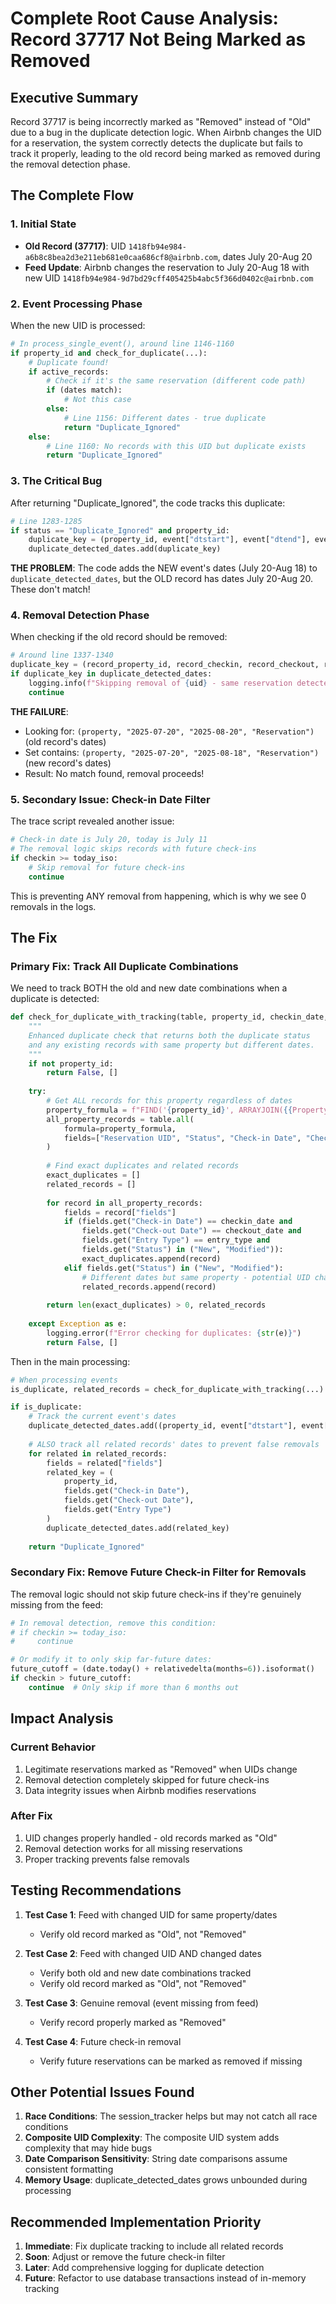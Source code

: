# Complete Root Cause Analysis: Record 37717 Not Being Marked as Removed

## Executive Summary
Record 37717 is being incorrectly marked as "Removed" instead of "Old" due to a bug in the duplicate detection logic. When Airbnb changes the UID for a reservation, the system correctly detects the duplicate but fails to track it properly, leading to the old record being marked as removed during the removal detection phase.

## The Complete Flow

### 1. Initial State
- **Old Record (37717)**: UID `1418fb94e984-a6b8c8bea2d3e211eb681e0caa686cf8@airbnb.com`, dates July 20-Aug 20
- **Feed Update**: Airbnb changes the reservation to July 20-Aug 18 with new UID `1418fb94e984-9d7bd29cff405425b4abc5f366d0402c@airbnb.com`

### 2. Event Processing Phase
When the new UID is processed:
```python
# In process_single_event(), around line 1146-1160
if property_id and check_for_duplicate(...):
    # Duplicate found!
    if active_records:
        # Check if it's the same reservation (different code path)
        if (dates match):
            # Not this case
        else:
            # Line 1156: Different dates - true duplicate
            return "Duplicate_Ignored"
    else:
        # Line 1160: No records with this UID but duplicate exists
        return "Duplicate_Ignored"
```

### 3. The Critical Bug
After returning "Duplicate_Ignored", the code tracks this duplicate:
```python
# Line 1283-1285
if status == "Duplicate_Ignored" and property_id:
    duplicate_key = (property_id, event["dtstart"], event["dtend"], event["entry_type"])
    duplicate_detected_dates.add(duplicate_key)
```

**THE PROBLEM**: The code adds the NEW event's dates (July 20-Aug 18) to `duplicate_detected_dates`, but the OLD record has dates July 20-Aug 20. These don't match!

### 4. Removal Detection Phase
When checking if the old record should be removed:
```python
# Around line 1337-1340
duplicate_key = (record_property_id, record_checkin, record_checkout, record_entry_type)
if duplicate_key in duplicate_detected_dates:
    logging.info(f"Skipping removal of {uid} - same reservation detected with different UID")
    continue
```

**THE FAILURE**: 
- Looking for: `(property, "2025-07-20", "2025-08-20", "Reservation")` (old record's dates)
- Set contains: `(property, "2025-07-20", "2025-08-18", "Reservation")` (new record's dates)
- Result: No match found, removal proceeds!

### 5. Secondary Issue: Check-in Date Filter
The trace script revealed another issue:
```python
# Check-in date is July 20, today is July 11
# The removal logic skips records with future check-ins
if checkin >= today_iso:
    # Skip removal for future check-ins
    continue
```

This is preventing ANY removal from happening, which is why we see 0 removals in the logs.

## The Fix

### Primary Fix: Track All Duplicate Combinations
We need to track BOTH the old and new date combinations when a duplicate is detected:

```python
def check_for_duplicate_with_tracking(table, property_id, checkin_date, checkout_date, entry_type):
    """
    Enhanced duplicate check that returns both the duplicate status 
    and any existing records with same property but different dates.
    """
    if not property_id:
        return False, []
    
    try:
        # Get ALL records for this property regardless of dates
        property_formula = f"FIND('{property_id}', ARRAYJOIN({{Property ID}}, ','))"
        all_property_records = table.all(
            formula=property_formula, 
            fields=["Reservation UID", "Status", "Check-in Date", "Check-out Date", "Entry Type"]
        )
        
        # Find exact duplicates and related records
        exact_duplicates = []
        related_records = []
        
        for record in all_property_records:
            fields = record["fields"]
            if (fields.get("Check-in Date") == checkin_date and 
                fields.get("Check-out Date") == checkout_date and
                fields.get("Entry Type") == entry_type and
                fields.get("Status") in ("New", "Modified")):
                exact_duplicates.append(record)
            elif fields.get("Status") in ("New", "Modified"):
                # Different dates but same property - potential UID change
                related_records.append(record)
        
        return len(exact_duplicates) > 0, related_records
        
    except Exception as e:
        logging.error(f"Error checking for duplicates: {str(e)}")
        return False, []
```

Then in the main processing:
```python
# When processing events
is_duplicate, related_records = check_for_duplicate_with_tracking(...)

if is_duplicate:
    # Track the current event's dates
    duplicate_detected_dates.add((property_id, event["dtstart"], event["dtend"], event["entry_type"]))
    
    # ALSO track all related records' dates to prevent false removals
    for related in related_records:
        fields = related["fields"]
        related_key = (
            property_id,
            fields.get("Check-in Date"),
            fields.get("Check-out Date"),
            fields.get("Entry Type")
        )
        duplicate_detected_dates.add(related_key)
    
    return "Duplicate_Ignored"
```

### Secondary Fix: Remove Future Check-in Filter for Removals
The removal logic should not skip future check-ins if they're genuinely missing from the feed:

```python
# In removal detection, remove this condition:
# if checkin >= today_iso:
#     continue

# Or modify it to only skip far-future dates:
future_cutoff = (date.today() + relativedelta(months=6)).isoformat()
if checkin > future_cutoff:
    continue  # Only skip if more than 6 months out
```

## Impact Analysis

### Current Behavior
1. Legitimate reservations marked as "Removed" when UIDs change
2. Removal detection completely skipped for future check-ins
3. Data integrity issues when Airbnb modifies reservations

### After Fix
1. UID changes properly handled - old records marked as "Old"
2. Removal detection works for all missing reservations
3. Proper tracking prevents false removals

## Testing Recommendations

1. **Test Case 1**: Feed with changed UID for same property/dates
   - Verify old record marked as "Old", not "Removed"
   
2. **Test Case 2**: Feed with changed UID AND changed dates
   - Verify both old and new date combinations tracked
   - Verify old record marked as "Old", not "Removed"

3. **Test Case 3**: Genuine removal (event missing from feed)
   - Verify record properly marked as "Removed"

4. **Test Case 4**: Future check-in removal
   - Verify future reservations can be marked as removed if missing

## Other Potential Issues Found

1. **Race Conditions**: The session_tracker helps but may not catch all race conditions
2. **Composite UID Complexity**: The composite UID system adds complexity that may hide bugs
3. **Date Comparison Sensitivity**: String date comparisons assume consistent formatting
4. **Memory Usage**: duplicate_detected_dates grows unbounded during processing

## Recommended Implementation Priority

1. **Immediate**: Fix duplicate tracking to include all related records
2. **Soon**: Adjust or remove the future check-in filter  
3. **Later**: Add comprehensive logging for duplicate detection
4. **Future**: Refactor to use database transactions instead of in-memory tracking